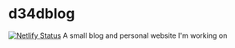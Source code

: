 # d34dblog
[![Netlify Status](https://api.netlify.com/api/v1/badges/507829d6-644f-4b1d-be79-15742f8558c9/deploy-status)](https://app.netlify.com/projects/d34dbyte-blog/deploys)
A small blog and personal website I'm working on
